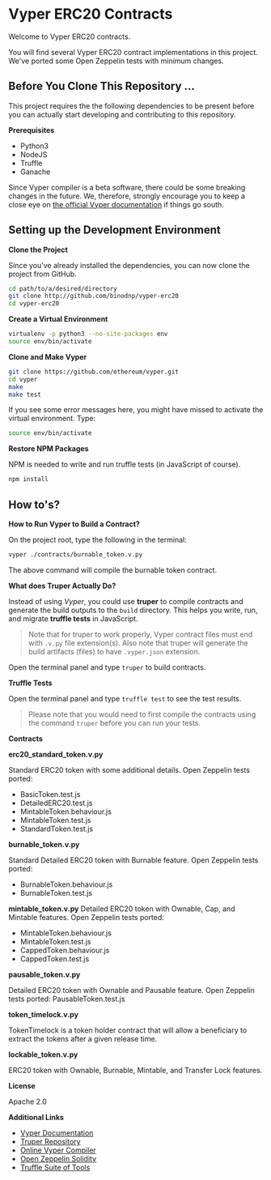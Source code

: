 
# Vyper ERC20 Contracts  

Welcome to Vyper ERC20 contracts. 

You will find several Vyper ERC20 contract implementations in this project. We've ported some Open Zeppelin tests with minimum changes.

## Before You Clone This Repository ...

This project requires the the following dependencies to be present before you can actually start developing and contributing to this repository.

**Prerequisites**

- Python3
- NodeJS
- Truffle
- Ganache

Since Vyper compiler is a beta software, there could be some breaking changes in the future. We, therefore, strongly encourage you to keep a close eye on [the official Vyper documentation](https://vyper.readthedocs.io/en/v0.1.0-beta.5/installing-vyper.html) if things go south.

## Setting up the Development Environment

**Clone the Project**

Since you've already installed the dependencies, you can now clone the project from GitHub.

```bash
cd path/to/a/desired/directory
git clone http://github.com/binodnp/vyper-erc20
cd vyper-erc20
```

**Create a Virtual Environment**
```bash
virtualenv -p python3 --no-site-packages env
source env/bin/activate
```


**Clone and Make Vyper**

```bash
git clone https://github.com/ethereum/vyper.git
cd vyper
make
make test
```  

If you see some error messages here, you might have missed to activate the virtual environment. Type:

```bash
source env/bin/activate
```



**Restore NPM Packages**

NPM is needed to write and run truffle tests (in JavaScript of course).
```bash
npm install
```

## How to's?

**How to Run Vyper to Build a Contract?**

On the project root, type the following in the terminal:

```bash
vyper ./contracts/burnable_token.v.py
```

The above command will compile the burnable token contract.

**What does Truper Actually Do?**

Instead of using *Vyper*, you could use **truper** to compile contracts and generate the build outputs to the `build` directory. This helps you write, run, and migrate **truffle tests** in JavaScript.

> Note that for truper to work properly, Vyper contract files must end with `.v.py` file extension(s). Also note that truper will generate the build artifacts (files) to have `.vyper.json` extension.

Open the terminal panel and type `truper` to build contracts.

**Truffle Tests**

Open the terminal panel and type `truffle test` to see the test results.

> Please note that you would need to first compile the contracts using the command `truper` before you can run your tests. 

**Contracts**



**erc20_standard_token.v.py**

Standard ERC20 token with some additional details. Open Zeppelin tests ported: 
- BasicToken.test.js
- DetailedERC20.test.js
- MintableToken.behaviour.js
- MintableToken.test.js
- StandardToken.test.js

**burnable_token.v.py**

Standard Detailed ERC20 token with Burnable feature. Open Zeppelin tests ported:

- BurnableToken.behaviour.js
- BurnableToken.test.js

**mintable_token.v.py**
Detailed ERC20 token with Ownable, Cap, and Mintable features. Open Zeppelin tests ported:

- MintableToken.behaviour.js
- MintableToken.test.js
- CappedToken.behaviour.js
- CappedToken.test.js


**pausable_token.v.py**

Detailed ERC20 token with Ownable and Pausable feature. Open Zeppelin tests ported: PausableToken.test.js


**token_timelock.v.py**

TokenTimelock is a token holder contract that will allow a beneficiary to extract the tokens after a given release time.


**lockable_token.v.py**

ERC20 token with Ownable, Burnable, Mintable, and Transfer Lock features.



**License**

Apache 2.0

**Additional Links**

- [Vyper Documentation](https://vyper.readthedocs.io/en/v0.1.0-beta.5/installing-vyper.html)
- [Truper Repository](https://github.com/maurelian/truper)
- [Online Vyper Compiler](http://vyper.online/)
- [Open Zeppelin Solidity](https://github.com/OpenZeppelin/openzeppelin-solidity)
- [Truffle Suite of Tools](https://truffleframework.com)